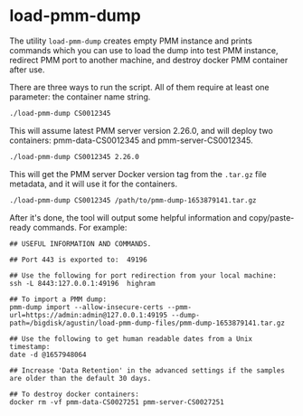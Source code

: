 # load-pmm-dump

The utility `load-pmm-dump` creates empty PMM instance and prints commands which you can use to load the dump into test PMM instance, redirect PMM port to another machine, and destroy docker PMM container after use.

There are three ways to run the script. All of them require at least one parameter: the container name string.

``` {.bash data-prompt="$" }
./load-pmm-dump CS0012345
```

This will assume latest PMM server version 2.26.0, and will deploy two containers: pmm-data-CS0012345 and pmm-server-CS0012345.

``` {.bash data-prompt="$" }
./load-pmm-dump CS0012345 2.26.0
```

This will get the PMM server Docker version tag from the `.tar.gz` file metadata, and it will use it for the containers.

``` {.bash data-prompt="$" }
./load-pmm-dump CS0012345 /path/to/pmm-dump-1653879141.tar.gz
```

After it's done, the tool will output some helpful information and copy/paste-ready commands. For example:

```{.text .no-copy}
## USEFUL INFORMATION AND COMMANDS.

## Port 443 is exported to:  49196

## Use the following for port redirection from your local machine:
ssh -L 8443:127.0.0.1:49196  highram

## To import a PMM dump:
pmm-dump import --allow-insecure-certs --pmm-url=https://admin:admin@127.0.0.1:49195 --dump-path=/bigdisk/agustin/load-pmm-dump-files/pmm-dump-1653879141.tar.gz

## Use the following to get human readable dates from a Unix timestamp:
date -d @1657948064

## Increase 'Data Retention' in the advanced settings if the samples are older than the default 30 days.

## To destroy docker containers:
docker rm -vf pmm-data-CS0027251 pmm-server-CS0027251
```
